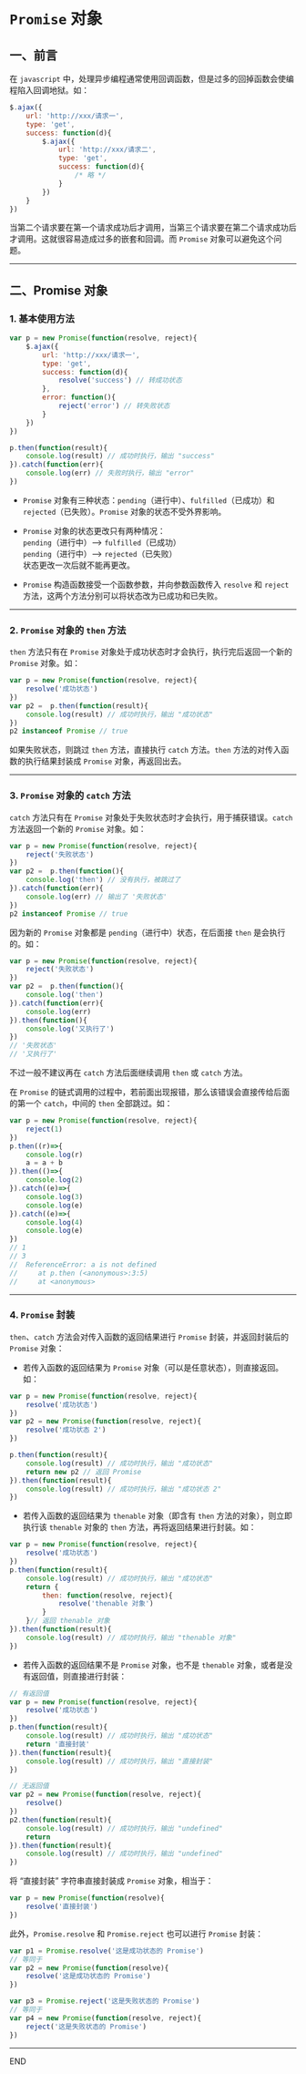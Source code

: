 # `Promise` 对象

## 一、前言
在 `javascript` 中，处理异步编程通常使用回调函数，但是过多的回掉函数会使编程陷入回调地狱。如：
```js
$.ajax({
    url: 'http://xxx/请求一',
    type: 'get',
    success: function(d){
        $.ajax({
            url: 'http://xxx/请求二',
            type: 'get',
            success: function(d){
                /* 略 */
            }
        })
    }
})
```
当第二个请求要在第一个请求成功后才调用，当第三个请求要在第二个请求成功后才调用。这就很容易造成过多的嵌套和回调。而 `Promise` 对象可以避免这个问题。

***

## 二、Promise 对象

### 1. 基本使用方法
```js
var p = new Promise(function(resolve, reject){
    $.ajax({
        url: 'http://xxx/请求一',
        type: 'get',
        success: function(d){
            resolve('success') // 转成功状态
        },
        error: function(){
            reject('error') // 转失败状态
        }
    })
})

p.then(function(result){
    console.log(result) // 成功时执行，输出 "success"
}).catch(function(err){
    console.log(err) // 失败时执行，输出 "error"
})
```
- `Promise` 对象有三种状态：`pending`（进行中）、`fulfilled`（已成功）和 `rejected`（已失败）。`Promise` 对象的状态不受外界影响。

- `Promise` 对象的状态更改只有两种情况：  
`pending`（进行中）--> `fulfilled`（已成功）  
`pending`（进行中）--> `rejected`（已失败）  
状态更改一次后就不能再更改。

- `Promise` 构造函数接受一个函数参数，并向参数函数传入 `resolve` 和 `reject` 方法，这两个方法分别可以将状态改为已成功和已失败。


***

### 2. `Promise` 对象的 `then` 方法
`then` 方法只有在 `Promise` 对象处于成功状态时才会执行，执行完后返回一个新的 `Promise` 对象。如：
```js
var p = new Promise(function(resolve, reject){
    resolve('成功状态')
})
var p2 =  p.then(function(result){
    console.log(result) // 成功时执行，输出 "成功状态"
})
p2 instanceof Promise // true
```
如果失败状态，则跳过 `then` 方法，直接执行 `catch` 方法。`then` 方法的对传入函数的执行结果封装成 `Promise` 对象，再返回出去。


***


### 3. `Promise` 对象的 `catch` 方法
`catch` 方法只有在 `Promise` 对象处于失败状态时才会执行，用于捕获错误。`catch` 方法返回一个新的 `Promise` 对象。如：
```js
var p = new Promise(function(resolve, reject){
    reject('失败状态')
})
var p2 =  p.then(function(){
    console.log('then') // 没有执行，被跳过了
}).catch(function(err){
    console.log(err) // 输出了 '失败状态'
})
p2 instanceof Promise // true
```
因为新的 `Promise` 对象都是 `pending`（进行中）状态，在后面接 `then` 是会执行的。如：
```js
var p = new Promise(function(resolve, reject){
    reject('失败状态')
})
var p2 =  p.then(function(){
    console.log('then')
}).catch(function(err){
    console.log(err)
}).then(function(){
    console.log('又执行了')
})
// '失败状态'
// '又执行了'
```
不过一般不建议再在 `catch` 方法后面继续调用 `then` 或 `catch` 方法。

在 `Promise` 的链式调用的过程中，若前面出现报错，那么该错误会直接传给后面的第一个 `catch`，中间的 `then` 全部跳过。如：
```js
var p = new Promise(function(resolve, reject){
    reject(1)
})
p.then((r)=>{
    console.log(r)
    a = a + b
}).then(()=>{
    console.log(2)
}).catch((e)=>{
    console.log(3)
    console.log(e)
}).catch((e)=>{
    console.log(4)
    console.log(e)
})
// 1
// 3
//  ReferenceError: a is not defined
//     at p.then (<anonymous>:3:5)
//     at <anonymous>
```


***


### 4. `Promise` 封装
`then`、`catch` 方法会对传入函数的返回结果进行 `Promise` 封装，并返回封装后的 `Promise` 对象：

- 若传入函数的返回结果为 `Promise` 对象（可以是任意状态），则直接返回。如：
```js
var p = new Promise(function(resolve, reject){
    resolve('成功状态')
})
var p2 = new Promise(function(resolve, reject){
    resolve('成功状态 2')
})

p.then(function(result){
    console.log(result) // 成功时执行，输出 "成功状态"
    return new p2 // 返回 Promise
}).then(function(result){
    console.log(result) // 成功时执行，输出 "成功状态 2"
})
```

- 若传入函数的返回结果为 `thenable` 对象（即含有 `then` 方法的对象），则立即执行该 `thenable` 对象的 `then` 方法，再将返回结果进行封装。如：
```js
var p = new Promise(function(resolve, reject){
    resolve('成功状态')
})
p.then(function(result){
    console.log(result) // 成功时执行，输出 "成功状态"
    return {
        then: function(resolve, reject){
            resolve('thenable 对象')
        }
    }// 返回 thenable 对象
}).then(function(result){
    console.log(result) // 成功时执行，输出 "thenable 对象"
})
```

- 若传入函数的返回结果不是 `Promise` 对象，也不是 `thenable` 对象，或者是没有返回值，则直接进行封装：
```js
// 有返回值
var p = new Promise(function(resolve, reject){
    resolve('成功状态')
})
p.then(function(result){
    console.log(result) // 成功时执行，输出 "成功状态"
    return '直接封装'
}).then(function(result){
    console.log(result) // 成功时执行，输出 "直接封装"
})

// 无返回值
var p2 = new Promise(function(resolve, reject){
    resolve()
})
p2.then(function(result){
    console.log(result) // 成功时执行，输出 "undefined"
    return
}).then(function(result){
    console.log(result) // 成功时执行，输出 "undefined"
})
```

将 “直接封装” 字符串直接封装成 `Promise` 对象，相当于：
```js
var p = new Promise(function(resolve){
    resolve('直接封装')
})
```


此外，`Promise.resolve` 和 `Promise.reject` 也可以进行 `Promise` 封装：
```js
var p1 = Promise.resolve('这是成功状态的 Promise')
// 等同于
var p2 = new Promise(function(resolve){
    resolve('这是成功状态的 Promise')
})

var p3 = Promise.reject('这是失败状态的 Promise')
// 等同于
var p4 = new Promise(function(resolve, reject){
    reject('这是失败状态的 Promise')
})
```

***
END